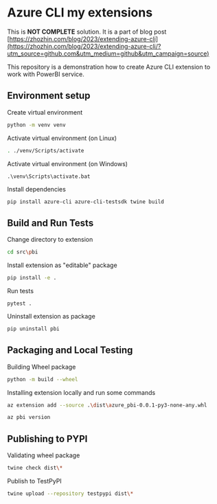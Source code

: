 # Azure CLI my extensions

This is **NOT COMPLETE** solution. It is a part of blog post [https://zhozhin.com/blog/2023/extending-azure-cli](https://zhozhin.com/blog/2023/extending-azure-cli/?utm_source=github.com&utm_medium=github&utm_campaign=source)

This repository is a demonstration how to create Azure CLI extension to work with PowerBI service.

## Environment setup

Create virtual environment

``` bash
python -m venv venv
```

Activate virtual environment (on Linux)

``` bash
. ./venv/Scripts/activate
```

Activate virtual environment (on Windows) 
``` commandline
.\venv\Scripts\activate.bat
```

Install dependencies

``` bash
pip install azure-cli azure-cli-testsdk twine build
```

## Build and Run Tests

Change directory to extension
``` bash
cd src\pbi 
```

Install extension as "editable" package
```bash
pip install -e . 
```

Run tests
```commandline
pytest .
```

Uninstall extension as package
``` bash
pip uninstall pbi
```

## Packaging and Local Testing

Building Wheel package
``` bash
python -m build --wheel
```

Installing extension locally and run some commands

``` bash
az extension add --source .\dist\azure_pbi-0.0.1-py3-none-any.whl
```

``` bash
az pbi version 
```

## Publishing to PYPI

Validating wheel package

``` bash
twine check dist\*
```

Publish to TestPyPI
``` bash
twine upload --repository testpypi dist\*
```
